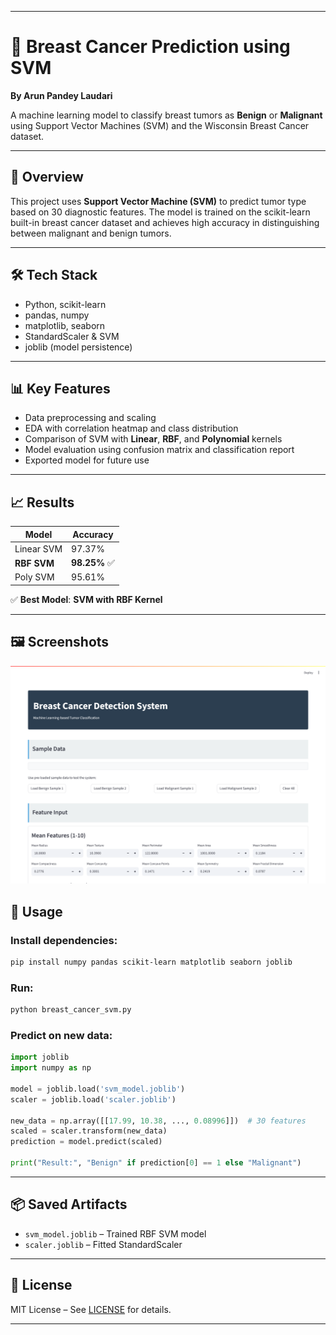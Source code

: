 
---

# 🎯 Breast Cancer Prediction using SVM  
**By Arun Pandey Laudari**

A machine learning model to classify breast tumors as **Benign** or **Malignant** using Support Vector Machines (SVM) and the Wisconsin Breast Cancer dataset.

---

## 📌 Overview

This project uses **Support Vector Machine (SVM)** to predict tumor type based on 30 diagnostic features. The model is trained on the scikit-learn built-in breast cancer dataset and achieves high accuracy in distinguishing between malignant and benign tumors.

---

## 🛠️ Tech Stack
- Python, scikit-learn
- pandas, numpy
- matplotlib, seaborn
- StandardScaler & SVM
- joblib (model persistence)

---

## 📊 Key Features
- Data preprocessing and scaling
- EDA with correlation heatmap and class distribution
- Comparison of SVM with **Linear**, **RBF**, and **Polynomial** kernels
- Model evaluation using confusion matrix and classification report
- Exported model for future use

---

## 📈 Results

| Model       | Accuracy |
|------------|----------|
| Linear SVM | 97.37%   |
| **RBF SVM** | **98.25%** ✅ |
| Poly SVM   | 95.61%   |

✅ **Best Model**: **SVM with RBF Kernel**

---

## 🖼️ Screenshots
![UI Screenshot](SystemUi.png)

## 💾 Usage

### Install dependencies:
```bash
pip install numpy pandas scikit-learn matplotlib seaborn joblib
```

### Run:
```bash
python breast_cancer_svm.py
```

### Predict on new data:
```python
import joblib
import numpy as np

model = joblib.load('svm_model.joblib')
scaler = joblib.load('scaler.joblib')

new_data = np.array([[17.99, 10.38, ..., 0.08996]])  # 30 features
scaled = scaler.transform(new_data)
prediction = model.predict(scaled)

print("Result:", "Benign" if prediction[0] == 1 else "Malignant")
```

---

## 📦 Saved Artifacts
- `svm_model.joblib` – Trained RBF SVM model
- `scaler.joblib` – Fitted StandardScaler

---



## 📄 License
MIT License – See [LICENSE](LICENSE) for details.

---


